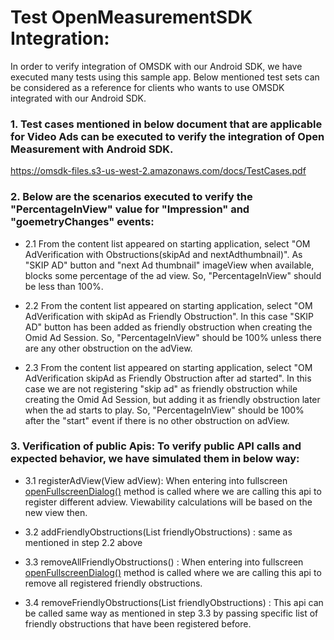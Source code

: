 # Test OpenMeasurementSDK Integration:
In order to verify integration of OMSDK with our Android SDK, we have executed many tests using this sample app. 
Below mentioned test sets can be considered as a reference for clients who wants to use OMSDK integrated with our Android SDK.

### 1. Test cases mentioned in below document that are applicable for Video Ads can be executed to verify the integration of Open Measurement with Android SDK.
<https://omsdk-files.s3-us-west-2.amazonaws.com/docs/TestCases.pdf>

### 2. Below are the scenarios executed to verify the "PercentageInView" value for "Impression" and "goemetryChanges" events:

- 2.1 From the content list appeared on starting application, select "OM AdVerification with Obstructions(skipAd and nextAdthumbnail)".
As "SKIP AD" button and "next Ad thumbnail" imageView when available, blocks some percentage of the ad view. So, "PercentageInView" should be less than 100%.

- 2.2 From the content list appeared on starting application, select "OM AdVerification with skipAd as Friendly Obstruction". 
In this case "SKIP AD" button has been added as friendly obstruction when creating the Omid Ad Session. So, "PercentageInView" should be 100% unless there are any other obstruction on the adView.

- 2.3 From the content list appeared on starting application, select "OM AdVerification skipAd as Friendly Obstruction after ad started".
In this case we are not registering "skip ad" as friendly obstruction while creating the Omid Ad Session, but adding it as friendly obstruction later when the ad starts to play.
So, "PercentageInView" should be 100% after the "start" event if there is no other obstruction on adView.

### 3. Verification of public Apis: To verify public API calls and expected behavior, we have simulated them in below way:

- 3.1 registerAdView(View adView): When entering into fullscreen [openFullscreenDialog()](app/src/main/java/com/ooyala/pulseplayer/videoPlayer/VideoPlayerActivity.java) method is called where we are calling this api to register different adview.
 Viewability calculations will be based on the new view then.

- 3.2 addFriendlyObstructions(List<FriendlyObstruction> friendlyObstructions) : same as mentioned in step 2.2 above

- 3.3 removeAllFriendlyObstructions() : When entering into fullscreen [openFullscreenDialog()](app/src/main/java/com/ooyala/pulseplayer/videoPlayer/VideoPlayerActivity.java) method is called where we are calling this api to remove all registered friendly obstructions.

- 3.4 removeFriendlyObstructions(List<FriendlyObstruction> friendlyObstructions) : This api can be called same way as mentioned in step 3.3 by passing specific list of friendly obstructions that have been registered before.